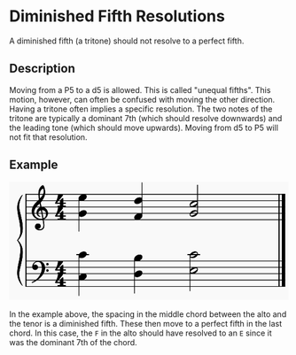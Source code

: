 # Diminished Fifth Resolutions
A diminished fifth (a tritone) should not resolve to a perfect fifth.

## Description
Moving from a P5 to a d5 is allowed. This is called "unequal fifths". This motion, however, can often be confused with moving the other direction. Having a tritone often implies a specific resolution. The two notes of the tritone are typically a dominant 7th (which should resolve downwards) and the leading tone (which should move upwards). Moving from d5 to P5 will not fit that resolution.

## Example
![Diminished Fifth Resolution Error Example](../img/DiminishedFifthResolutionErrorExample.PNG)

In the example above, the spacing in the middle chord between the alto and the tenor is a diminished fifth. These then move to a perfect fifth in the last chord. In this case, the `F` in the alto should have resolved to an `E` since it was the dominant 7th of the chord.
